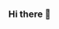 ### Hi there 👋

<!--
**nekirilova/nekirilova** is a ✨ _special_ ✨ repository because its `README.md` (this file) appears on your GitHub profile.

Here are some ideas to get you started:

- 🔭 I’m currently working on<div id="header" align="center">
  <img src="https://media.giphy.com/media/3o7btPowCCTBY2wAgM/giphy.gif" width="100"/>
</div>
<h1 align="center">Trust me. I'm the QA engineer :) 
</h1>
<div align="center" >
  <a href="https://t.me/nekirilova" style="margin-right:10px;"><img src="assets/telegram_icon-icons.com_72055.ico" alt="telegram link"></a>
  <a href="https://discordapp.com/users/nekirilova#1158" style="margin-right:10px;"><img src="assets/iconfinder-discord-4661587_122459.ico" alt="discord link"></a>
  <a href="mailto:alenameteneva@gmail.com" style="margin-right:10px;"><img src="assets/gmail_icon-icons.com_62758.ico" alt="gmail link"></a>
</div>
<p> </p>
<div align="center" style="margin-top: 10px;">
<img src="https://komarev.com/ghpvc/?username=nekirilova&style=flat-square&color=blue" alt="views counter">
</div>
<p> </p>
<div align="center">
  <img src="https://media.giphy.com/media/l2R06WPHU4ae0H4LC/giphy.gif" style="margin-top: 30px;">
</div>

### :woman_technologist: About Me :
I am a: 
- QA engineer from Ekaterinburg
- mother of three daugthers
- poet
- Doctor Who fan:)

---

### :hammer_and_wrench: Languages and Tools :
<div>
  <img src="https://github.com/devicons/devicon/blob/master/icons/java/java-original-wordmark.svg" title="Java" alt="Java" width="40" height="40"/>&nbsp;
  <img src="https://github.com/devicons/devicon/blob/master/icons/css3/css3-plain-wordmark.svg"  title="CSS3" alt="CSS" width="40" height="40"/>&nbsp;
  <img src="https://github.com/devicons/devicon/blob/master/icons/html5/html5-original.svg" title="HTML5" alt="HTML" width="40" height="40"/>&nbsp;
  <img src="https://github.com/devicons/devicon/blob/master/icons/figma/figma-original.svg" title="Figma" alt="Figma" width="40" height="40"/>
  <img src="https://github.com/devicons/devicon/blob/master/icons/javascript/javascript-original.svg" title="JavaScript" alt="JavaScript" width="40" height="40"/>&nbsp;
  <img src="https://github.com/devicons/devicon/blob/master/icons/python/python-original.svg" title="Python" alt="Python" width="40" height="40"/>
  <img src="https://github.com/devicons/devicon/blob/master/icons/git/git-original-wordmark.svg" title="Git" alt="Git" width="40" height="40"/>
  <img src="https://github.com/devicons/devicon/blob/master/icons/postgresql/postgresql-original.svg" title="Postgresql" alt="Postgresql" width="40" height="40"/>
  <img src="https://github.com/devicons/devicon/blob/master/icons/pycharm/pycharm-original.svg" title="PyCharm" alt="PyCharm" width="40" height="40"/>
  <img src="https://github.com/devicons/devicon/blob/master/icons/vscode/vscode-original.svg" title="VSCode" alt="VSCode" width="40" height="40"/>
</div>

---

### :fire: My Stats :

[![GitHub Streak](http://github-readme-streak-stats.herokuapp.com?user=nekirilova&theme=dark&background=000000)](https://git.io/streak-stats)

[![Top Langs](https://github-readme-stats.vercel.app/api/top-langs/?username=nekirilova&layout=compact&theme=vision-friendly-dark)](https://github.com/anuraghazra/github-readme-stats) ...
- 🌱 I’m currently learning ...
- 👯 I’m looking to collaborate on ...
- 🤔 I’m looking for help with ...
- 💬 Ask me about ...
- 📫 How to reach me: ...
- 😄 Pronouns: ...
- ⚡ Fun fact: ...
-->
